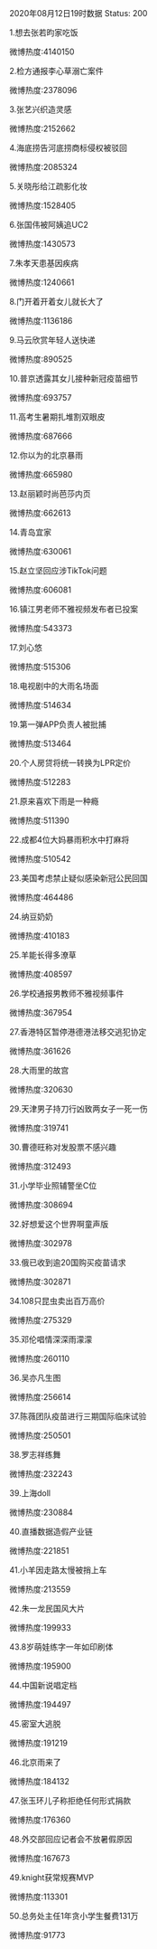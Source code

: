2020年08月12日19时数据
Status: 200

1.想去张若昀家吃饭

微博热度:4140150

2.检方通报李心草溺亡案件

微博热度:2378096

3.张艺兴织造灵感

微博热度:2152662

4.海底捞告河底捞商标侵权被驳回

微博热度:2085324

5.关晓彤给江疏影化妆

微博热度:1528405

6.张国伟被阿姨追UC2

微博热度:1430573

7.朱孝天患基因疾病

微博热度:1240661

8.门开着开着女儿就长大了

微博热度:1136186

9.马云欣赏年轻人送快递

微博热度:890525

10.普京透露其女儿接种新冠疫苗细节

微博热度:693757

11.高考生暑期扎堆割双眼皮

微博热度:687666

12.你以为的北京暴雨

微博热度:665980

13.赵丽颖时尚芭莎内页

微博热度:662613

14.青岛宜家

微博热度:630061

15.赵立坚回应涉TikTok问题

微博热度:606081

16.镇江男老师不雅视频发布者已投案

微博热度:543373

17.刘心悠

微博热度:515306

18.电视剧中的大雨名场面

微博热度:514634

19.第一弹APP负责人被批捕

微博热度:513464

20.个人房贷将统一转换为LPR定价

微博热度:512283

21.原来喜欢下雨是一种瘾

微博热度:511390

22.成都4位大妈暴雨积水中打麻将

微博热度:510542

23.美国考虑禁止疑似感染新冠公民回国

微博热度:464486

24.纳豆奶奶

微博热度:410183

25.羊能长得多潦草

微博热度:408597

26.学校通报男教师不雅视频事件

微博热度:367954

27.香港特区暂停港德港法移交逃犯协定

微博热度:361626

28.大雨里的故宫

微博热度:320630

29.天津男子持刀行凶致两女子一死一伤

微博热度:319741

30.曹德旺称对发股票不感兴趣

微博热度:312493

31.小学毕业照辅警坐C位

微博热度:308694

32.好想爱这个世界啊童声版

微博热度:302978

33.俄已收到逾20国购买疫苗请求

微博热度:302871

34.108只昆虫卖出百万高价

微博热度:275329

35.邓伦唱情深深雨濛濛

微博热度:260110

36.吴亦凡生图

微博热度:256614

37.陈薇团队疫苗进行三期国际临床试验

微博热度:250501

38.罗志祥练舞

微博热度:232243

39.上海doll

微博热度:230884

40.直播数据造假产业链

微博热度:221851

41.小羊因走路太慢被捎上车

微博热度:213559

42.朱一龙民国风大片

微博热度:199933

43.8岁萌娃练字一年如印刷体

微博热度:195900

44.中国新说唱定档

微博热度:194497

45.密室大逃脱

微博热度:191219

46.北京雨来了

微博热度:184132

47.张玉环儿子称拒绝任何形式捐款

微博热度:176360

48.外交部回应记者会不放暑假原因

微博热度:167673

49.knight获常规赛MVP

微博热度:113301

50.总务处主任1年贪小学生餐费131万

微博热度:91773

